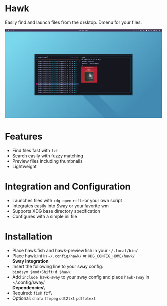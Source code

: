 # Hawk
Easily find and launch files from the desktop. Dmenu for your files.

![Screenshot](docs/screenshot1.png) 

# Features
- Find files fast with `fzf`
- Search easily with fuzzy matching
- Preview files including thumbnails
- Lightweight

# Integration and Configuration
- Launches files with `xdg-open` `rifle` or your own script
- Integrates easily into Sway or your favorite wm
- Supports XDG base directory specification
- Configures with a simple ini file

# Installation
- Place hawk.fish and hawk-preview.fish in your  `~/.local/bin/`
- Place hawk.ini in `~/.config/hawk/` or `XDG_CONFIG_HOME/hawk/`\
**Sway Integration**
- Insert the following line to your sway config:\
    `bindsym $mod+Shift+d $hawk`
- Add `include hawk-sway` to your sway config and place `hawk-sway` in ~/.config/sway/\
**Dependencies**\
- Required: `fish` `fzf`\
- Optional: `chafa` `ffmpeg` `odt2txt` `pdftotext`

